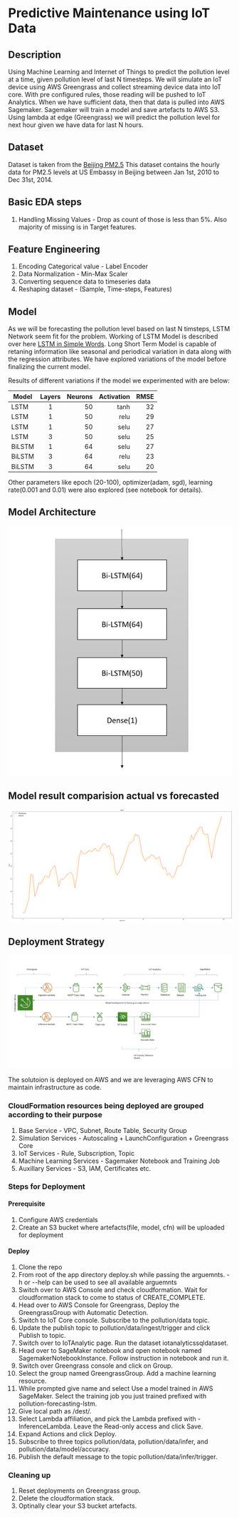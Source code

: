 # Predictive Maintenance using IoT Data

## Description
Using Machine Learning and Internet of Things to predict the pollution level at a time, given pollution level of last N timesteps.
We will simulate an IoT device using AWS Greengrass and collect streaming device data into IoT core. With pre configured rules, those reading will be pushed to IoT Analytics.
When we have sufficient data, then that data is pulled into AWS Sagemaker. Sagemaker will train a model and save artefacts to AWS S3.
Using lambda at edge (Greengrass) we will predict the pollution level for next hour given we have data for last N hours. 

## Dataset

Dataset is taken from the [Beijing PM2.5](https://archive.ics.uci.edu/ml/datasets/Beijing+PM2.5+Data)
This dataset contains the hourly data for PM2.5 levels at US Embassy in Beijing between Jan 1st, 2010 to Dec 31st, 2014.

## Basic EDA steps 

1. Handling Missing Values - Drop as count of those is less than 5%. Also majority of missing is in Target features.

## Feature Engineering

1. Encoding Categorical value - Label Encoder
2. Data Normalization - Min-Max Scaler
3. Converting sequence data to timeseries data
4. Reshaping dataset - (Sample, Time-steps, Features)

## Model
As we will be forecasting the pollution level based on last N timsteps, LSTM Network seem fit for the problem. Working of LSTM Model is described over here [LSTM in Simple Words](https://medium.com/the-innovation/lstm-introduction-in-simple-words-fe544a45f1e7). Long Short Term Model is capable of retaning information like seasonal and periodical variation in data along with the regression attributes. We have explored variations of the model before finalizing the current model.

Results of different variations if the model we experimented with are below:

| Model     | Layers  | Neurons |  Activation | RMSE  |
| ----------|:-------:| -------:| -----------:| -----:|
| LSTM      | 1       | 50      |  tanh       |  32   |
| LSTM      | 1       | 50      |  relu       |  29   |
| LSTM      | 1       | 50      |  selu       |  27   |
| LSTM      | 3       | 50      |  selu       |  25   |
| BiLSTM    | 1       | 64      |  selu       |  27   |
| BiLSTM    | 3       | 64      |  relu       |  23   |
| BiLSTM    | 3       | 64      |  selu       |  20   |

Other parameters like epoch (20-100), optimizer(adam, sgd), learning rate(0.001 and 0.01) were also explored (see notebook for details).

## Model Architecture

![Model Architecture](https://github.com/amit-singh-rathore/ml-with-iot-air-pollution/blob/master/images/NeuralNetworkArch.jpg)

## Model result comparision actual vs forecasted

![Model Forecast Visuals](https://github.com/amit-singh-rathore/ml-with-iot-air-pollution/blob/master/images/PredictionResults.jpg)

## Deployment Strategy

![Deployment Architecture](https://github.com/amit-singh-rathore/ml-with-iot-air-pollution/blob/master/images/Deployment.jpg)

The solutoion is deployed on AWS and we are leveraging AWS CFN to maintain infrastructure as code. 

### CloudFormation resources being deployed are grouped according to their purpose

1. Base Service - VPC, Subnet, Route Table, Security Group
2. Simulation Services -  Autoscaling + LaunchConfiguration + Greengrass Core
3. IoT Services -  Rule, Subscription, Topic
4. Machine Learning Services - Sagemaker Notebook and Training Job
5. Auxillary Services -  S3, IAM, Certificates etc.

### Steps for Deployment

#### Prerequisite

1. Configure AWS credentials
2. Create an S3 bucket where artefacts(file, model, cfn) will be uploaded for deployment

#### Deploy

1. Clone the repo 
2. From root of the app directory deploy.sh while passing the arguemnts. -h or --help can be used to see all available arguemnts
3. Switch over to AWS Console and check cloudformation. Wait for cloudformation stack to come to status of CREATE_COMPLETE.
4. Head over to AWS Console for Greengrass, Deploy the <StackName>GreengrassGroup with Automatic Detection.
5. Switch to IoT Core console. Subscribe to the pollution/data topic. 
6. Update the publish topic to pollution/data/ingest/trigger and click Publish to topic.
7. Switch over to IoTAnalytic page. Run the dataset iotanalyticssqldataset.
8. Head over to SageMaker notebook and open notebook named SagemakerNotebookInstance. Follow instruction in notebook and run it.
9. Switch over Greengrass console and click on Group.
10. Select the group named <StackName>GreengrassGroup. Add a machine learning resource.
11. While prompted give name and select Use a model trained in AWS SageMaker. Select the training job you just trained prefixed with pollution-forecasting-lstm.
12. Give local path as /dest/.
13. Select Lambda affiliation, and pick the Lambda prefixed with <StackName>-InferenceLambda. Leave the Read-only access and click Save.
14. Expand Actions and click Deploy.
15. Subscribe to three topics pollution/data, pollution/data/infer, and pollution/data/model/accuracy.
16. Publish the default message to the topic pollution/data/infer/trigger.

### Cleaning up

1. Reset deployments on Greengrass group.
2. Delete the cloudformation stack.
3. Optinally clear your S3 bucket artefacts.



